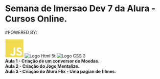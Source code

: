 # Semana de Imersao Dev 7 da Alura - Cursos Online.

#POWERED BY:
<div style="display:inline-block">
 <img src="https://raw.githubusercontent.com/devicons/devicon/master/icons/javascript/javascript-plain.svg" alt="Logo javascript" style="width:60px; height:60px;"/>
 <img src="https://raw.githubusercontent.com/devicons/devicon/master/icons/javascript/html-plain.svg" alt="Logo Html 5t" style="width:60px; height:60px;"/>
 <img src="https://raw.githubusercontent.com/devicons/devicon/master/icons/javascript/css-plain.svg" alt="Logo CSS 3" style="width:60px; height:60px;"/>
</div>
<br>
<div>
<strong>Aula 1 - Criação de um conversor de Moedas.</strong><br>
<strong>Aula 2 - Criação do Jogo Mentalize.</strong><br>
<strong>Aula 3 - Criação do Alura Flix - Uma pagian de filmes.</strong>
</div>
